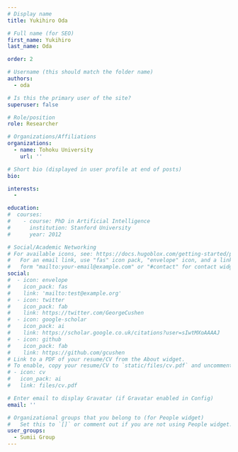 ```yaml
---
# Display name
title: Yukihiro Oda

# Full name (for SEO)
first_name: Yukihiro
last_name: Oda

order: 2

# Username (this should match the folder name)
authors:
  - oda

# Is this the primary user of the site?
superuser: false

# Role/position
role: Researcher

# Organizations/Affiliations
organizations:
  - name: Tohoku University
    url: ''

# Short bio (displayed in user profile at end of posts)
bio: 

interests:
  - 

education:
#  courses:
#    - course: PhD in Artificial Intelligence
#      institution: Stanford University
#      year: 2012

# Social/Academic Networking
# For available icons, see: https://docs.hugoblox.com/getting-started/page-builder/#icons
#   For an email link, use "fas" icon pack, "envelope" icon, and a link in the
#   form "mailto:your-email@example.com" or "#contact" for contact widget.
social:
#  - icon: envelope
#    icon_pack: fas
#    link: 'mailto:test@example.org'
#  - icon: twitter
#    icon_pack: fab
#    link: https://twitter.com/GeorgeCushen
#  - icon: google-scholar
#    icon_pack: ai
#    link: https://scholar.google.co.uk/citations?user=sIwtMXoAAAAJ
#  - icon: github
#    icon_pack: fab
#    link: https://github.com/gcushen
# Link to a PDF of your resume/CV from the About widget.
# To enable, copy your resume/CV to `static/files/cv.pdf` and uncomment the lines below.
# - icon: cv
#   icon_pack: ai
#   link: files/cv.pdf

# Enter email to display Gravatar (if Gravatar enabled in Config)
email: ''

# Organizational groups that you belong to (for People widget)
#   Set this to `[]` or comment out if you are not using People widget.
user_groups:
  - Sumii Group
---
```

